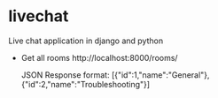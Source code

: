 # livechat
Live chat application in django and python

* Get all rooms
    http://localhost:8000/rooms/

    JSON Response format:
    [{"id":1,"name":"General"},{"id":2,"name":"Troubleshooting"}]

   
